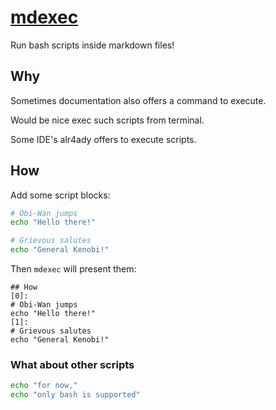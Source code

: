 # [mdexec][repo]

Run bash scripts inside markdown files!

## Why

Sometimes documentation also offers a command to execute.

Would be nice exec such scripts from terminal.

Some IDE's alr4ady offers to execute scripts.

## How

Add some script blocks:

```bash
# Obi-Wan jumps
echo "Hello there!"
```

```bash
# Grievous salutes
echo "General Kenobi!"
```

Then `mdexec` will present them:

    ## How
    [0]:
    # Obi-Wan jumps
    echo "Hello there!"
    [1]:
    # Grievous salutes
    echo "General Kenobi!"
  
### What about other scripts

```bash
echo "for now,"
echo "only bash is supported"
```

[repo]: https://github.com/sombriks/mdexec

